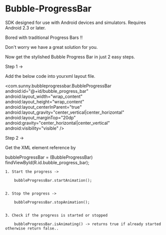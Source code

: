 Bubble-ProgressBar
==================


SDK designed for use with Android devices and simulators. Requires Android 2.3 or later.

Bored with traditional Progress Bars !!

Don't worry we have a great solution for you. 

Now get the stylished Bubble Progress Bar in just 2 easy steps.


Step 1 -> 

Add the below code into yourxml layout file.

<com.sunny.bubbleprogressbar.BubbleProgressBar
android:id="@+id/bubble_progress_bar"
android:layout_width="wrap_content"
android:layout_height="wrap_content"
android:layout_centerInParent="true"
android:layout_gravity="center_vertical|center_horizontal"
android:layout_marginTop="20dp"
android:gravity="center_horizontal|center_vertical"
android:visibility="visible" />


Step 2 -> 

Get the XML element reference by 

bubbleProgressBar = (BubbleProgressBar) findViewById(R.id.bubble_progress_bar);

    1. Start the progress ->

        bubbleProgressBar.startAnimation();

    
    2. Stop the progress ->

        bubbleProgressBar.stopAnimation();

   
    3. Check if the progress is started or stopped

        bubbleProgressBar.isAnimating() -> returns true if already started otherwise return false..
